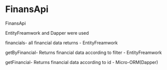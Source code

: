 # FinansApi
FinansApi

EntityFreamwork and Dapper were used

financials- all financial data returns - EntityFreamwork

getByFinancial- Returns financial data according to filter - EntityFreamwork

getFinancial- Returns financial data according to id - Micro-ORM(Dapper)
